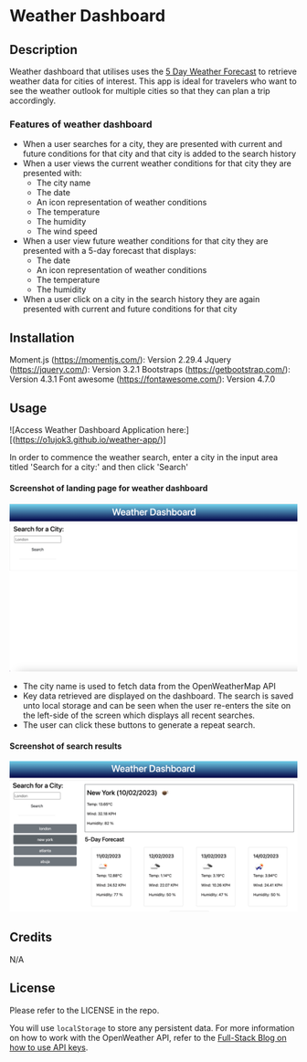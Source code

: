 # Weather Dashboard

## Description

Weather dashboard that utilises uses the [5 Day Weather Forecast](https://openweathermap.org/forecast5) to retrieve weather data for cities of interest. This app is ideal for travelers who want to see the weather outlook for multiple cities so that they can plan a trip accordingly.

### Features of weather dashboard

- When a user searches for a city, they are presented with current and future conditions for that city and that city is added to the search history
- When a user views the current weather conditions for that city they are presented with:
  - The city name
  - The date
  - An icon representation of weather conditions
  - The temperature
  - The humidity
  - The wind speed
- When a user view future weather conditions for that city they are presented with a 5-day forecast that displays:
  - The date
  - An icon representation of weather conditions
  - The temperature
  - The humidity
- When a user click on a city in the search history they are again presented with current and future conditions for that city

## Installation

Moment.js (https://momentjs.com/): Version 2.29.4
Jquery (https://jquery.com/): Version 3.2.1
Bootstraps (https://getbootstrap.com/): Version 4.3.1
Font awesome (https://fontawesome.com/): Version 4.7.0

## Usage

![Access Weather Dashboard Application here:] [(https://o1ujok3.github.io/weather-app/)]

In order to commence the weather search, enter a city in the input area titled 'Search for a city:' and then click 'Search'

#### Screenshot of landing page for weather dashboard

![The weather app includes a search option, a list of cities, and a five-day forecast and current weather conditions for London.](./assets/Screenshot%202023-02-10%20at%2010.25.57.png)

- The city name is used to fetch data from the OpenWeatherMap API
- Key data retrieved are displayed on the dashboard. The search is saved unto local storage and can be seen when the user re-enters the site on the left-side of the screen which displays all recent searches.
- The user can click these buttons to generate a repeat search.

#### Screenshot of search results

![Alt](./assets/Screenshot%202023-02-10%20at%2010.29.02.png)

## Credits

N/A

## License

Please refer to the LICENSE in the repo.

You will use `localStorage` to store any persistent data. For more information on how to work with the OpenWeather API, refer to the [Full-Stack Blog on how to use API keys](https://coding-boot-camp.github.io/full-stack/apis/how-to-use-api-keys).
